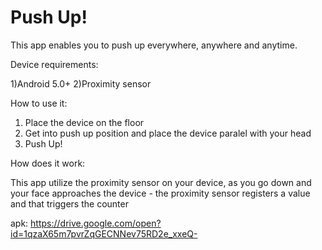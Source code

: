 # Push Up!
 
 This app enables you to push up everywhere, anywhere and anytime.
 
 Device requirements:
 
 1)Android 5.0+
 2)Proximity sensor
 
 How to use it:
 1) Place the device on the floor
 2) Get into push up position and place the device paralel with your head
 3) Push Up!
 
 How does it work:
 
 This app utilize the proximity sensor on your device, as you go down and your face approaches the device -
 the proximity sensor registers a value and that triggers the counter
 
 apk: https://drive.google.com/open?id=1qzaX65m7pvrZqGECNNev75RD2e_xxeQ-

